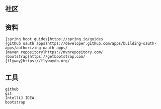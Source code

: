 ## 社区

## 资料
    {spring boot guides}https://spring.io/guides
    {github oauth apps}https://developer.github.com/apps/building-oauth-apps/authorizing-oauth-apps/
    {maven repository}https://mvnrepository.com/
    {bootstrap}https://getbootstrap.com/
    {flyway}https://flywaydb.org/
## 工具
    github
    git
    IntelliJ IDEA
    bootstrap